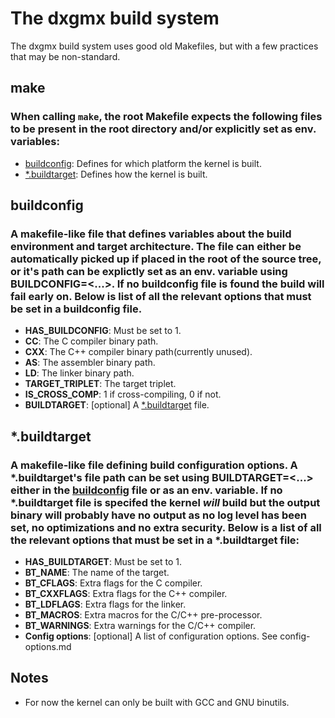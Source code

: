
# The dxgmx build system
The dxgmx build system uses good old Makefiles, but with a few practices that may be non-standard. 

## make
### When calling `make`, the root Makefile expects the following files to be present in the root directory and/or explicitly set as env. variables:
- [buildconfig](##buildconfig): Defines for which platform the kernel is built.
- [*.buildtarget](##*.buildtarget): Defines how the kernel is built.

## buildconfig
### A makefile-like file that defines variables about the build environment and target architecture. The file can either be automatically picked up if placed in the root of the source tree, or it's path can be explictly set as an env. variable using **BUILDCONFIG=<...>**. **If no buildconfig file is found the build will fail early on.** Below is list of all the relevant options that **must** be set in a buildconfig file.
- **HAS_BUILDCONFIG**: Must be set to 1.
- **CC**: The C compiler binary path.
- **CXX**: The C++ compiler binary path(currently unused).
- **AS**: The assembler binary path.
- **LD**: The linker binary path.
- **TARGET_TRIPLET**: The target triplet.
- **IS_CROSS_COMP**: 1 if cross-compiling, 0 if not.
- **BUILDTARGET**: [optional] A [*.buildtarget](##*.buildtarget) file.

## *.buildtarget
### A makefile-like file defining build configuration options. A *.buildtarget's file path can be set using **BUILDTARGET=<...>** either in the [buildconfig](##buildconfig) file or as an env. variable. If no *.buildtarget file is specifed the kernel *will* build but the output binary will probably have no output as no log level has been set, no optimizations and no extra security. Below is a list of all the relevant options that **must** be set in a *.buildtarget file:
- **HAS_BUILDTARGET**: Must be set to 1.
- **BT_NAME**: The name of the target.
- **BT_CFLAGS**: Extra flags for the C compiler.
- **BT_CXXFLAGS**: Extra flags for the C++ compiler.
- **BT_LDFLAGS**: Extra flags for the linker.
- **BT_MACROS**: Extra macros for the C/C++ pre-processor.
- **BT_WARNINGS**: Extra warnings for the C/C++ compiler.
- **Config options**: [optional] A list of configuration options. See config-options.md

## Notes
- For now the kernel can only be built with GCC and GNU binutils.